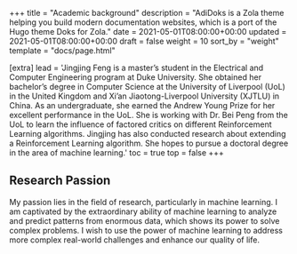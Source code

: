 +++
title = "Academic background"
description = "AdiDoks is a Zola theme helping you build modern documentation websites, which is a port of the Hugo theme Doks for Zola."
date = 2021-05-01T08:00:00+00:00
updated = 2021-05-01T08:00:00+00:00
draft = false
weight = 10
sort_by = "weight"
template = "docs/page.html"

[extra]
lead = 'Jingjing Feng is a master’s student in the Electrical and Computer Engineering program at Duke University. She obtained her bachelor’s degree in Computer Science at the University of Liverpool (UoL) in the United Kingdom and Xi’an Jiaotong-Liverpool University (XJTLU) in China. As an undergraduate, she earned the Andrew Young Prize for her excellent performance in the UoL. She is working with Dr. Bei Peng from the UoL to learn the influence of factored critics on different Reinforcement Learning algorithms. Jingjing has also conducted research about extending a Reinforcement Learning algorithm. She hopes to pursue a doctoral degree in the area of machine learning.'
toc = true
top = false
+++

## Research Passion

My passion lies in the field of research, particularly in machine learning. I am captivated by the extraordinary ability of machine learning to analyze and predict patterns from enormous data, which shows its power to solve complex problems. I wish to use the power of machine learning to address more complex real-world challenges and enhance our quality of life.
